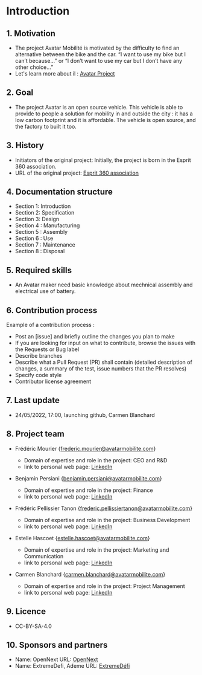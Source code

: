 # Introduction

 ## 1. Motivation
   * The project Avatar Mobilité is motivated by the difficulty to find an alternative between the bike and the car. “I want to use my bike but I can’t because…” or “I don’t want to use my car but I don’t have any other choice…”
   * Let's learn more about il : [Avatar Project](https://avatarmobilite.com/)

 ## 2. Goal
   * The project Avatar is an open source vehicle. This vehicle is able to provide to people a solution for mobility in and outside the city : it has a low carbon footprint and it is affordable.
The vehicle is open source, and the factory to built it too.

 ## 3. History
   * Initiators of the original project: Initially, the project is born in the Esprit 360 association.
   * URL of the original project: [Esprit 360 association](https://esprit360.net/)

 ## 4. Documentation structure
   * Section 1: Introduction
   * Section 2: Specification
   * Section 3: Design
   * Section 4 : Manufacturing
   * Section 5 : Assembly
   * Section 6 : Use
   * Section 7 : Maintenance
   * Section 8 : Disposal

 ## 5. Required skills
   * An Avatar maker need basic knowledge about mechnical assembly and electrical use of battery.
 
 ## 6. Contribution process
Example of a contribution process : 
- Post an [issue] and briefly outline the changes you plan to make
- If you are looking for input on what to contribute, browse the issues with the Requests or Bug label
- Describe branches
- Describe what a Pull Request (PR) shall contain (detailed description of changes, a summary of the test, issue numbers that the PR resolves)
- Specify code style
- Contributor license agreement

 ## 7. Last update
   * 24/05/2022, 17:00, launching github, Carmen Blanchard
 
 ## 8. Project team
  * Frédéric Mourier {frederic.mourier@avatarmobilite.com}
       * Domain of expertise and role in the project: CEO and R&D
       * link to personal web page: [LinkedIn](https://www.linkedin.com/in/fredmourier/)

  * Benjamin Persiani {benjamin.persiani@avatarmobilite.com}
       * Domain of expertise and role in the project: Finance
       * link to personal web page: [LinkedIn](https://www.linkedin.com/in/benjamin-persiani/)

  * Frédéric Pellissier Tanon {frederic.pellissiertanon@avatarmobilite.com}
       * Domain of expertise and role in the project: Business Development
       * link to personal web page: [LinkedIn](https://www.linkedin.com/in/fr%C3%A9d%C3%A9ric-pellissier-tanon-1b47942/)

  * Estelle Hascoet {estelle.hascoet@avatarmobilite.com}
       * Domain of expertise and role in the project: Marketing and Communication
       * link to personal web page: [LinkedIn](https://www.linkedin.com/in/estelle-hascoet/)

  * Carmen Blanchard {carmen.blanchard@avatarmobilite.com}
       * Domain of expertise and role in the project: Project Management
       * link to personal web page: [LinkedIn](https://www.linkedin.com/in/carmen-blanchard/)

## 9. Licence
   * CC-BY-SA-4.0

## 10. Sponsors and partners
   * Name: OpenNext
     URL: [OpenNext](https://opennext.eu/)
   * Name: ExtremeDefi, Ademe
     URL: [ExtremeDéfi](https://xd.ademe.fr/)
